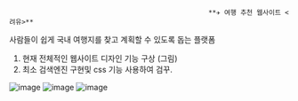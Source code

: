 

                                                      **✈️ 여행 추천 웹사이트 <려유>**


사람들이 쉽게 국내 여행지를 찾고 계획할 수 있도록 돕는 플랫폼

1. 현재 전체적인 웹사이트 디자인 기능 구상 (그림)
2. 최소 검색엔진 구현및 css 기능 사용하여 검꾸.


![image](https://github.com/user-attachments/assets/b717f4e2-de87-4154-9b05-ee6356cffea8)
![image](https://github.com/user-attachments/assets/cd855c30-999d-429b-8efe-8ca730c3cbaf)
![image](https://github.com/user-attachments/assets/d4ecce1d-9861-4b83-a4ac-0018b473ea3d)
